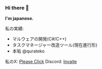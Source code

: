 ### Hi there 👋


**I'm japanese.**

私の実績:

- マルウェアの開発(C#/C++)
- タスクマネージャー改造ツール(現在進行形)
- 本垢 @qurateko

私のX: [Please Click](https://x.com/zndmin)
Discord: [Invaite](discord.gg/zundamc)

